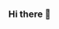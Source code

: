 ### Hi there 👋

<!--
**DAEHEE97/DAEHEE97** is a ✨ _special_ ✨ repository because its `README.md` (this file) appears on your GitHub profile.

Here are some ideas to get you started:

- 🔭 I’m currently working on ...
- 🌱 I’m currently learning ...
- 👯 I’m looking to collaborate on ...
- 🤔 I’m looking for help with ...
- 💬 Ask me about ...
- 📫 How to reach me: ...
- 😄 Pronouns: ...
- ⚡ Fun fact: ...



## Tech Stack

C, C sharp, Python, Kotlin

## ~ 2023 인천대학교 임베디드시스템공학과 졸업

## 2021 ~ 2022 인천대학교 Wireless Communication Lab (무선통신연구실) 학부연구생

## 2021 Nano degree 스마트 모빌리티 jetson nano 운영진

## 2021 INU 전공 및 진로 페스티벌 TA (임베디드시스템공학과)

## 2021 와이파이 채널상태정보(CSI)를 활용한 실내 위치추적 알고리즘 개발

## 2022 TensorFlow 딥러닝 모델을 이용한 헬스케어 애플리케이션 개발

## 2023 부스트코스 코칭스터디 10기 <Beyond AI Basic 2023> 리드 부스터


-->


